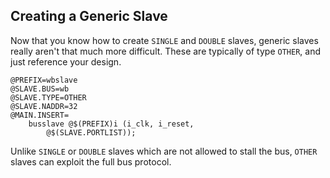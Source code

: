 ## Creating a Generic Slave

Now that you know how to create `SINGLE` and `DOUBLE` slaves, generic
slaves really aren't that much more difficult.  These are typically of type
`OTHER`, and just reference your design.

```text
@PREFIX=wbslave
@SLAVE.BUS=wb
@SLAVE.TYPE=OTHER
@SLAVE.NADDR=32
@MAIN.INSERT=
	busslave @$(PREFIX)i (i_clk, i_reset,
		@$(SLAVE.PORTLIST));
```

Unlike `SINGLE` or `DOUBLE` slaves which are not allowed to stall the bus,
`OTHER` slaves can exploit the full bus protocol.
